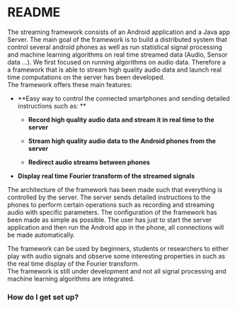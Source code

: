 # README #

The streaming framework consists of an Android application and a Java app Server. The main goal of the framework is to build a distributed system that control several android phones as well as run statistical signal processing and machine learning algorithms on real time streamed data (Audio, Sensor data ...).
We first focused on running algorithms on audio data. Therefore a a framework that is able to stream high quality audio data and launch real time computations on the server has been developed.   
The framework offers these main features:

* **Easy way to control the connected smartphones and sending detailed instructions such as: **

     * **Record high quality audio data and stream it in real time to the server**

     * **Stream high quality audio data to the Android phones from the server**

     * **Redirect audio streams between phones**

* **Display real time Fourier transform of the streamed signals**

The architecture of the framework has been made such that everything is controlled by the server. The server sends detailed instructions to the phones to perform certain operations such as recording and streaming audio with specific parameters. 
The configuration of the framework has been made as simple as possible. The user has just to start the server application and then run the Android app in the phone, all connections will be made automatically.

The framework can be used by beginners, students or researchers to either play with audio signals and observe some interesting properties in such as the real time display of the Fourier transform.   
The framework is still under development and not all signal processing and machine learning algorithms are integrated.

### How do I get set up? ###
